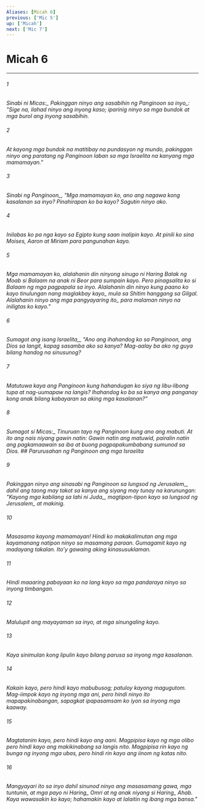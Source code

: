 ```yaml
---
Aliases: [Micah 6]
previous: ['Mic 5']
up: ['Micah']
next: ['Mic 7']
---
```

# Micah 6

***






















###### 1 










<i class="trans-change">Sinabi ni Micas:_ Pakinggan ninyo ang sasabihin ng Panginoon <i class="trans-change">sa inyo_: "Sige na, ilahad ninyo ang inyong kaso; iparinig ninyo sa mga bundok at mga burol ang inyong sasabihin. 





















###### 2 










At kayong mga bundok na matitibay na pundasyon ng mundo, pakinggan ninyo ang paratang ng Panginoon laban sa mga Israelita na kanyang mga mamamayan." 





















###### 3 










<i class="trans-change">Sinabi ng Panginoon_, "Mga mamamayan ko, ano ang nagawa kong kasalanan sa inyo? Pinahirapan ko ba kayo? Sagutin ninyo ako. 





















###### 4 










Inilabas ko pa nga kayo sa Egipto kung saan inalipin kayo. At pinili ko sina Moises, Aaron at Miriam para pangunahan kayo. 





















###### 5 










Mga mamamayan ko, alalahanin din ninyong sinugo ni Haring Balak ng Moab si Balaam na anak ni Beor para sumpain kayo. Pero pinagsalita ko si Balaam ng mga pagpapala sa inyo. <i class="trans-change">Alalahanin din ninyo kung paano ko kayo tinulungan nang maglakbay kayo_ mula sa Shitim hanggang sa Gilgal. <i class="trans-change">Alalahanin ninyo ang mga pangyayaring ito_ para malaman ninyo na iniligtas ko kayo." 





















###### 6 










<i class="trans-change">Sumagot ang isang Israelita,_ "Ano ang ihahandog ko sa Panginoon, ang Dios sa langit, kapag sasamba ako sa kanya? Mag-aalay ba ako ng guya bilang handog na sinusunog? 





















###### 7 










Matutuwa kaya ang Panginoon kung hahandugan ko siya ng libu-libong tupa at nag-uumapaw na langis? Ihahandog ko ba sa kanya ang panganay kong anak bilang kabayaran sa aking mga kasalanan?" 





















###### 8 










<i class="trans-change">Sumagot si Micas:_ Tinuruan tayo ng Panginoon kung ano ang mabuti. At ito ang nais niyang gawin natin: Gawin natin ang matuwid, pairalin natin ang pagkamaawain sa iba at buong pagpapakumbabang sumunod sa Dios. ## Parurusahan ng Panginoon ang mga Israelita 





















###### 9 










Pakinggan ninyo ang sinasabi ng Panginoon sa lungsod <i class="trans-change">ng Jerusalem_, dahil ang taong may takot sa kanya ang siyang may tunay na karunungan: "Kayong mga kabilang sa lahi <i class="trans-change">ni Juda_, magtipon-tipon kayo sa lungsod <i class="trans-change">ng Jerusalem_ at makinig. 





















###### 10 










Masasama kayong mamamayan! Hindi ko makakalimutan ang mga kayamanang natipon ninyo sa masamang paraan. Gumagamit kayo ng madayang takalan. Itoʼy gawaing aking kinasusuklaman. 





















###### 11 










Hindi maaaring pabayaan ko na lang kayo sa mga pandaraya ninyo sa inyong timbangan. 





















###### 12 










Malulupit ang mayayaman sa inyo, at mga sinungaling kayo. 





















###### 13 










Kaya sinimulan kong lipulin kayo bilang parusa sa inyong mga kasalanan. 





















###### 14 










Kakain kayo, pero hindi kayo mabubusog; patuloy kayong magugutom. Mag-iimpok kayo ng inyong mga ani, pero hindi ninyo ito mapapakinabangan, sapagkat ipapasamsam ko iyon sa inyong mga kaaway. 





















###### 15 










Magtatanim kayo, pero hindi kayo ang aani. Magpipisa kayo ng mga olibo pero hindi kayo ang makikinabang sa langis nito. Magpipisa rin kayo ng bunga ng inyong mga ubas, pero hindi rin kayo ang iinom ng katas nito. 





















###### 16 










Mangyayari ito sa inyo dahil sinunod ninyo ang masasamang gawa, mga tuntunin, at mga payo ni <i class="trans-change">Haring_ Omri at ng anak niyang si <i class="trans-change">Haring_ Ahab. Kaya wawasakin ko kayo; hahamakin kayo at lalaitin ng ibang mga bansa."
